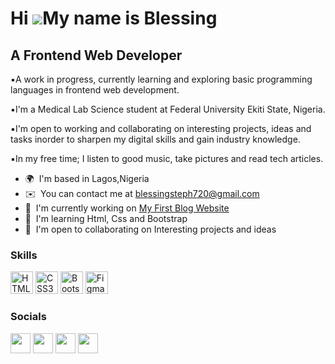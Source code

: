 

Hi ![](https://user-images.githubusercontent.com/18350557/176309783-0785949b-9127-417c-8b55-ab5a4333674e.gif)My name is Blessing
================================================================================================================================

A Frontend Web Developer
------------------------

▪️A work in progress, currently learning and exploring basic programming languages in frontend web development.

▪️I'm a Medical Lab Science student at Federal University Ekiti State, Nigeria. 

▪️I'm open to working and collaborating on interesting projects, ideas and tasks inorder to sharpen my digital skills and gain industry knowledge. 

▪️In my free time; I listen to good music, take pictures and read tech articles.

* 🌍  I'm based in Lagos,Nigeria
* ✉️  You can contact me at [blessingsteph720@gmail.com](mailto:blessingsteph720@gmail.com )
* 🚀  I'm currently working on [My First Blog Website](http://blog.com)
* 🧠  I'm learning Html, Css and Bootstrap
* 🤝  I'm open to collaborating on Interesting projects and ideas

### Skills

<p align="left">
<a href="https://developer.mozilla.org/en-US/docs/Glossary/HTML5" target="_blank" rel="noreferrer"><img src="https://raw.githubusercontent.com/danielcranney/readme-generator/main/public/icons/skills/html5-colored.svg" width="36" height="36" alt="HTML5" /></a>
<a href="https://www.w3.org/TR/CSS/#css" target="_blank" rel="noreferrer"><img src="https://raw.githubusercontent.com/danielcranney/readme-generator/main/public/icons/skills/css3-colored.svg" width="36" height="36" alt="CSS3" /></a>
<a href="https://getbootstrap.com/" target="_blank" rel="noreferrer"><img src="https://raw.githubusercontent.com/danielcranney/readme-generator/main/public/icons/skills/bootstrap-colored.svg" width="36" height="36" alt="Bootstrap" /></a>
<a href="https://www.figma.com/" target="_blank" rel="noreferrer"><img src="https://raw.githubusercontent.com/danielcranney/readme-generator/main/public/icons/skills/figma-colored.svg" width="36" height="36" alt="Figma" /></a>
</p>


### Socials

<p align="left"> <a href="https://www.github.com/Blessing.O.Ani" target="_blank"
 rel="noreferrer"><img src="https://raw.githubusercontent.com/danielcranney/readme-generator/main/public/icons/socials/github-dark.svg" width="32" height="32" /></a>
 <a href="http://www.instagram.com/lil_ble_ssed" target="_blank" rel="noreferrer"><img src="https://raw.githubusercontent.com/danielcranney/readme-generator/main/public/icons/socials/instagram.svg" width="32" height="32" /></a>
 <a href="https://www.linkedin.com/in/Blessing.O.Ani" target="_blank" rel="noreferrer"><img src="https://raw.githubusercontent.com/danielcranney/readme-generator/main/public/icons/socials/linkedin.svg" width="32" height="32" /></a> 
<a href="https://www.twitter.com/Luchy_Blessing" target="_blank" rel="noreferrer"><img src="https://raw.githubusercontent.com/danielcranney/readme-generator/main/public/icons/socials/twitter.svg" width="32" height="32" /></a></p>

